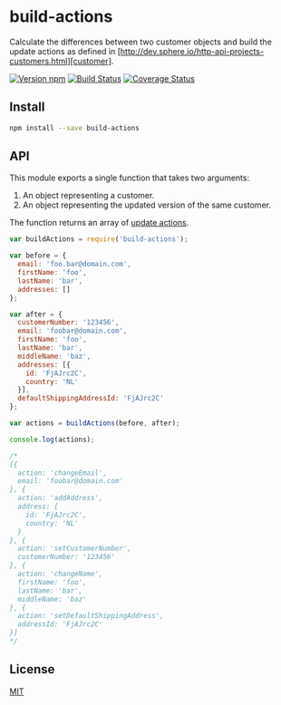 # build-actions

Calculate the differences between two customer objects and build the update
actions as defined in [http://dev.sphere.io/http-api-projects-customers.html][customer].

[![Version npm][npm-build-actions-badge]][npm-build-actions]
[![Build Status][travis-build-actions-badge]][travis-build-actions]
[![Coverage Status][coverage-build-actions-badge]][coverage-build-actions]

## Install

```bash
npm install --save build-actions
```

## API

This module exports a single function that takes two arguments:

1. An object representing a customer.
2. An object representing the updated version of the same customer.

The function returns an array of [update actions][update-actions].

```js
var buildActions = require('build-actions');

var before = {
  email: 'foo.bar@domain.com',
  firstName: 'foo',
  lastName: 'bar',
  addresses: []
};

var after = {
  customerNumber: '123456',
  email: 'foobar@domain.com',
  firstName: 'foo',
  lastName: 'bar',
  middleName: 'baz',
  addresses: [{
    id: 'FjAJrc2C',
    country: 'NL'
  }],
  defaultShippingAddressId: 'FjAJrc2C'
};

var actions = buildActions(before, after);

console.log(actions);

/*
[{
  action: 'changeEmail',
  email: 'foobar@domain.com'
}, {
  action: 'addAddress',
  address: {
    id: 'FjAJrc2C',
    country: 'NL'
  }
}, {
  action: 'setCustomerNumber',
  customerNumber: '123456'
}, {
  action: 'changeName',
  firstName: 'foo',
  lastName: 'bar',
  middleName: 'baz'
}, {
  action: 'setDefaultShippingAddress',
  addressId: 'FjAJrc2C'
}]
*/
```

## License

[MIT](LICENSE)

[npm-build-actions-badge]: https://img.shields.io/npm/v/build-actions.svg
[npm-build-actions]: https://www.npmjs.com/package/build-actions
[travis-build-actions-badge]: https://img.shields.io/travis/lpinca/build-actions/master.svg
[travis-build-actions]: https://travis-ci.org/lpinca/build-actions
[coverage-build-actions-badge]: https://img.shields.io/coveralls/lpinca/build-actions/master.svg
[coverage-build-actions]: https://coveralls.io/r/lpinca/build-actions?branch=master
[customer]: http://dev.sphere.io/http-api-projects-customers.html
[update-actions]: http://dev.sphere.io/http-api-projects-customers.html#update-actions
